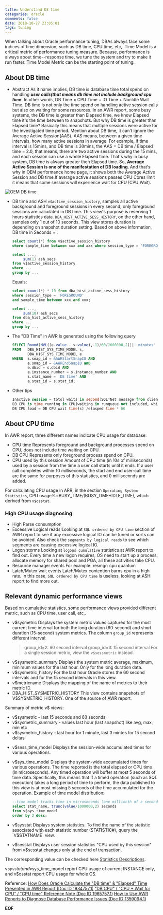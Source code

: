 ```yaml
---
title: Understand DB time
categories: oracle
comments: false
date: 2018-10-27 23:05:01
tags: tuning
---
```


When talking about Oracle performance tuning, DBAs always face some indices of time dimension, such as DB time, CPU time, etc,. Time Model is a critical metric of performance tuning measure. Because, performance is always about time--response time, we tune the system and try to make it run faster. Time Model Metric can be the starting point of tuning.
<!--more-->

## About DB time
* Abstract
   As it name implies, DB time is database time total spend on handling ___user calls(that means db time not include background cpu time___. In other words, DB Time = CPU Time + IO Time + NonIdle Wait Time. DB time is not only the time spend on handling active session calls but also on waiting for some resources.
   In an AWR report, some busy systems, the DB time is greater than Elapsed time, we know Elapsed time it's the time between to snapshots. But why DB time is greater than Elapsed time? Basically this means that multiple sessions were active for the investigated time period.
   Mention about DB time, it can't ignore the Average Active Session(AAS). AAS means, between a given time intervals, how many active sessions in average. For example, if time interval is 15mins, and DB time is 30mins, the AAS = DB time / Elapsed time = 2.0, that means, there are two active sessions during the 15 mins, and each session can use a whole Elapsed time. That's why in busy system, DB time is always greater then Elapsed time. So, __Average Active Session is one of the manifestation of DB loading__. And that's why in OEM performance home page, it shows both the Average Active Session and DB time.If average active sessions passes CPU Cores limit it means that some sessions will experience wait for CPU (CPU Wait).

![OEM DB time](/images/oem_dbtime1.png)

* DB time and ASH
    `v$active_session_history`, samples all active background and foreground sessions in every second, only foreground sessions are calculated in DB time. This view's purpose is reserving 1 hours statistics data.
    `DBA_HIST_ACTIVE_SESS_HISTORY`, on the other hand, samples only 1 out of 10 seconds. This view stores duration is depending on snapshot duration setting.
    Based on above information, DB time in Seconds = :
    ```sql
    select count(*) from v$active_session_history
    where sample_time between xxx and xxx where session_type = 'FOREGROUND'

    select ...,
         sum(1) ash_secs
    from v$active_session_history
    where ...
    group by ...
    ```
    Equals:
    ```sql
    select count(*) * 10 from dba_hist_active_sess_history
    where session_type = 'FOREGROUND'
    and sample_time between xxx and xxx;

    select ...,
         sum(10) ash_secs
    from dba_hist_active_sess_history
    where ...
    group by ...
    ```

* The "DB Time" in AWR is generated using the following query

   ```sql
   SELECT Round(NVL((e.value - s.value),-1)/60/1000000,2)||' minutes' "DB Time"
   FROM   DBA_HIST_SYS_TIME_MODEL s,
          DBA_HIST_SYS_TIME_MODEL e
   WHERE  s.snap_id = &AWRStartSnapID AND
          e.snap_id = &AWREndSnapID anD
          e.dbid = s.dbid AND
          e.instance_number = s.instance_number AND
          s.stat_name = 'DB time' AND
          e.stat_id = s.stat_id;
   ```

* Other tips
    ```sql
    Inactive session = totol waits in second(SQL*Net message from client)/elasped time * 60.
    DB CPU is time running in CPU(waiting in runqueue not included, which is CPU in WAITs in OEM).
    DB CPU load = DB CPU wait time(s) /elasped time * 60
    ```

## About CPU time
In AWR report, three different names indicate CPU usage for database:

* CPU time
    Represents foreground and background processes spend on CPU, does not include time waiting on CPU.
* DB CPU
    Represents only foreground process spend on CPU.
* CPU used by this session
    Amount of CPU time (in 10s of milliseconds) used by a session from the time a user call starts until it ends. If a user call completes within 10 milliseconds, the start and end user-call time are the same for purposes of this statistics, and 0 milliseconds are added.

For calculating CPU usage in ARR, in the section `Operating System Statistics`, CPU usage%=BUSY_TIME/(BUSY_TIME+IDLE_TIME), which derived from `v$osstat`.

### High CPU usage diagnosing
* High Parse consumption
* Excessive Logical reads
    Looking at `SQL ordered by CPU time` section of AWR report to see if any excessive logical IO can be tuned or sorts can be avoided. Also check the `segments by logical reads` to see which segments are causing excessive logical IO.
* Logon storms
    Looking at `logons cumulative` statistics at AWR report to find out. Every time a new logon requires, OS need to start up a process, allocate memory for shared pool and PGA, all these activities take CPU.
* Resource manager events
    For example:  resmgr: cpu quantum
* Latch/Mutex wait events
    Latch/Mutex contention burns cpu in a high rate. In this case, `SQL ordered by CPU time` is useless, looking at ASH report to find more out.



## Relevant dynamic performance views
Based on cumulative statistics, some performance views provided different metric, such as CPU time, user call, etc,.

* v$sysmetric
    Displays the system metric values captured for the most current time interval for both the long duration (60-second) and short duration (15-second) system metrics.
    The column `group_id` represents different interval:
    > group_id=2: 60 second interval
    > group_id=3: 15 second interval
    For a single session metric, view the `v$sessmetric` instead.
* v$sysmetric_summary
    Displays the system metric average, maximum, minimum values for the last hour. Only for the long duration data.
* v$sysmetric_history
    For the last hour Oracle stores the 60 second intervals and for the 15 second intervals in this view.
* v$metricname
    Displays the mapping of the name of metrics to their metric ID.
* DBA_HIST_SYSMETRIC_HISTORY
   This view contains snapshots of V$SYSMETRIC_HISTORY. One of the source of AWR report.

Summary of metric v$ views:
   - v$sysmetric - last 15 seconds and 60 seconds
   - v$sysmetric_summary - values  last hour (last snapshot)  like avg, max, min etc
   - v$sysmetric_history - last hour for 1 minute, last 3 mintes for 15 second deltas

* v$sess_time_model
    Displays the session-wide accumulated times for various operations.
* v$sys_time_model
    Displays the system-wide accumulated times for various operations. The time reported is the total elapsed or CPU time (in microseconds). Any timed operation will buffer at most 5 seconds of time data. Specifically, this means that if a timed operation (such as SQL execution) takes a long period of time to perform, the data published to this view is at most missing 5 seconds of the time accumulated for the operation.
    Example of time model distribution:
    ```sql
    --time model tracks time in microseconds (one millionth of a second)
    select stat_name, trunc(value/1000000,2) seconds
    from v$sys_time_model
    order by 2 desc;
    ```

* v$sysstat
    Displays system statistics. To find the name of the statistic associated with each statistic number (STATISTIC#), query the `V$STATNAME` view.
* v$sesstat
    Displays user session statistics
    "CPU used by this session" from v$sesstat changes only at the end of transaction.

The corresponding value can be checked here [Statistics Descriptions](https://docs.oracle.com/database/121/REFRN/GUID-2FBC1B7E-9123-41DD-8178-96176260A639.htm#REFRN-GUID-2FBC1B7E-9123-41DD-8178-96176260A639).

v$sysstat and v$sys_time_model report CPU usage of current INSTANCE only, and v$osstat report CPU usage for whole OS.



Reference:
[How Does Oracle Calculate the "DB time" & "Elapsed" Time Presented in AWR Report (Doc ID 1934757.1)](https://support.oracle.com/epmos/faces/DocumentDisplay?_afrLoop=351475717319905&id=1934757.1&_adf.ctrl-state=mam88bc97_292)
["DB CPU" / "CPU + Wait for CPU" / "CPU time" Reference Note (Doc ID 1965757.1)](https://support.oracle.com/epmos/faces/DocumentDisplay?_afrLoop=351511821391782&id=1965757.1&_adf.ctrl-state=mam88bc97_349)
[How to Use AWR Reports to Diagnose Database Performance Issues (Doc ID 1359094.1)](https://support.oracle.com/epmos/faces/DocumentDisplay?_afrLoop=351735893689040&id=1359094.1&_adf.ctrl-state=mam88bc97_406)

__EOF__
